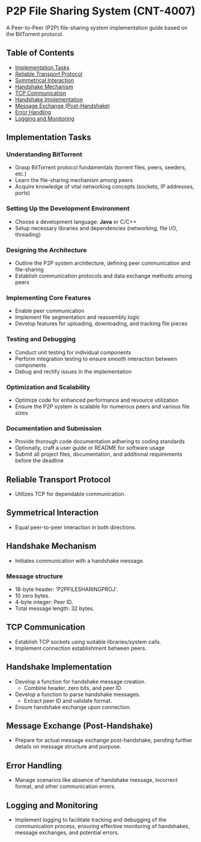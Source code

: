 # P2P File Sharing System (CNT-4007)

A Peer-to-Peer (P2P) file-sharing system implementation guide based on the BitTorrent protocol.

## Table of Contents

- [Implementation Tasks](#implementation-tasks)
- [Reliable Transport Protocol](#reliable-transport-protocol)
- [Symmetrical Interaction](#symmetrical-interaction)
- [Handshake Mechanism](#handshake-mechanism)
- [TCP Communication](#tcp-communication)
- [Handshake Implementation](#handshake-implementation)
- [Message Exchange (Post-Handshake)](#message-exchange-post-handshake)
- [Error Handling](#error-handling)
- [Logging and Monitoring](#logging-and-monitoring)

## Implementation Tasks

### Understanding BitTorrent
- Grasp BitTorrent protocol fundamentals (torrent files, peers, seeders, etc.)
- Learn the file-sharing mechanism among peers
- Acquire knowledge of vital networking concepts (sockets, IP addresses, ports)

### Setting Up the Development Environment
- Choose a development language: **Java** or C/C++
- Setup necessary libraries and dependencies (networking, file I/O, threading)

### Designing the Architecture
- Outline the P2P system architecture, defining peer communication and file-sharing
- Establish communication protocols and data exchange methods among peers

### Implementing Core Features
- Enable peer communication
- Implement file segmentation and reassembly logic
- Develop features for uploading, downloading, and tracking file pieces

### Testing and Debugging
- Conduct unit testing for individual components
- Perform integration testing to ensure smooth interaction between components
- Debug and rectify issues in the implementation

### Optimization and Scalability
- Optimize code for enhanced performance and resource utilization
- Ensure the P2P system is scalable for numerous peers and various file sizes

### Documentation and Submission
- Provide thorough code documentation adhering to coding standards
- Optionally, craft a user guide or README for software usage
- Submit all project files, documentation, and additional requirements before the deadline

## Reliable Transport Protocol

- Utilizes TCP for dependable communication.

## Symmetrical Interaction

- Equal peer-to-peer interaction in both directions.

## Handshake Mechanism

- Initiates communication with a handshake message.

### Message structure

- 18-byte header: 'P2PFILESHARINGPROJ'.
- 10 zero bytes.
- 4-byte integer: Peer ID.
- Total message length: 32 bytes.

## TCP Communication

- Establish TCP sockets using suitable libraries/system calls.
- Implement connection establishment between peers.

## Handshake Implementation

- Develop a function for handshake message creation.
    - Combine header, zero bits, and peer ID.
- Develop a function to parse handshake messages.
    - Extract peer ID and validate format.
- Ensure handshake exchange upon connection.

## Message Exchange (Post-Handshake)

- Prepare for actual message exchange post-handshake, pending further details on message structure and purpose.

## Error Handling

- Manage scenarios like absence of handshake message, incorrect format, and other communication errors.

## Logging and Monitoring

- Implement logging to facilitate tracking and debugging of the communication process, ensuring effective monitoring of handshakes, message exchanges, and potential errors.
